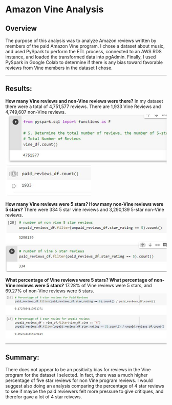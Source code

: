 # Amazon Vine Analysis

## Overview 
The purpose of this analysis was to analyze Amazon reviews written by members of the paid Amazon Vine program. I chose a dataset about music, and used PySpark to perform the ETL process, connected to an AWS RDS instance, and loaded the transformed data into pgAdmin. Finally, I used PySpark in Google Colab to determine if there is any bias toward favorable reviews from Vine members in the dataset I chose.

---

## Results: 

**How many Vine reviews and non-Vine reviews were there?**
In my dataset there were a total of 4,751,577 reviews. There are 1,933 Vine Reviews and 4,749,607 non-Vine reviews. 
![](total_votes.JPG)
![](vine_reviews_count.JPG)

**How many Vine reviews were 5 stars? How many non-Vine reviews were 5 stars?**
There were 334 5 star vine reviews and 3,290,139 5-star non-Vine reviews.
![](count_paid_nonpaid.JPG)


**What percentage of Vine reviews were 5 stars? What percentage of non-Vine reviews were 5 stars?**
17.28% of Vine reviews were 5 stars, and 69.27% of non-Vine reviews were 5 stars.
![](percentage_paid_unpaid_5.JPG)

---
## Summary: 

There does not appear to be an positivity bias for reviews in the Vine program for the dataset I selected. In fact, there was a much higher percentage of five star reviews for non Vine program reviews. I would suggest also doing an analysis comparing the percentage of 4 star reviews to see if maybe the paid reviewers felt more pressure to give critiques, and therefor gave a lot of 4 star reivews. 

